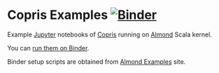 # Copris Examples [![Binder](https://mybinder.org/badge_logo.svg)](https://mybinder.org/v2/gh/tamura70/copris-examples/master?urlpath=lab/tree/index.ipynb)

Example [Jupyter](http://jupyter.org/) notebooks of [Copris](http://bach.istc.kobe-u.ac.jp/copris/) running on [Almond](https://almond.sh) Scala kernel.

You can [run them on Binder](https://mybinder.org/v2/gh/tamura70/copris-examples/master?urlpath=lab/tree/index.ipynb).

Binder setup scripts are obtained from [Almond Examples](https://github.com/almond-sh/examples) site.
